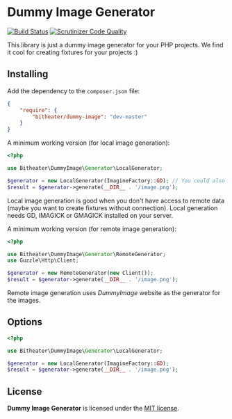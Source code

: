 Dummy Image Generator
=====================

[![Build Status](https://travis-ci.org/bitheater/dummy-image.svg?branch=master)](https://travis-ci.org/bitheater/dummy-image)
[![Scrutinizer Code Quality](https://scrutinizer-ci.com/g/bitheater/dummy-image/badges/quality-score.png?b=master)](https://scrutinizer-ci.com/g/bitheater/dummy-image/?branch=master)

This library is just a dummy image generator for your PHP projects. We find it cool for creating fixtures for your projects :)

Installing
----------

Add the dependency to the ```composer.json``` file:

```json
{
    "require": {
        "bitheater/dummy-image": "dev-master"
    }
}
```

A minimum working version (for local image generation):

```php
<?php

use Bitheater\DummyImage\Generator\LocalGenerator;

$generator = new LocalGenerator(ImagineFactory::GD); // You could also use IMAGICK and GMAGICK
$result = $generator->generate(__DIR__ . '/image.png');
```

Local image generation is good when you don't have access to remote data (maybe you want to create fixtures without connection). Local generation needs GD, IMAGICK or GMAGICK installed on your server.

A minimum working version (for remote image generation):

```php
<?php

use Bitheater\DummyImage\Generator\RemoteGenerator;
use Guzzle\Http\Client;

$generator = new RemoteGenerator(new Client());
$result = $generator->generate(__DIR__ . '/image.png');
```

Remote image generation uses *DummyImage* website as the generator for the images.

Options
-------

```php
<?php

use Bitheater\DummyImage\Generator\LocalGenerator;

$generator = new LocalGenerator(ImagineFactory::GD);
$result = $generator->generate(__DIR__ . '/image.png');
```

License
-------

**Dummy Image Generator** is licensed under the [MIT license](LICENSE).
